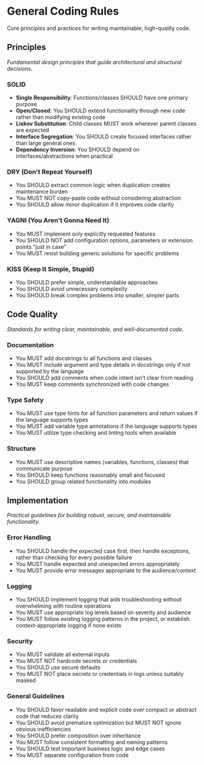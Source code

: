 # General Coding Rules

Core principles and practices for writing maintainable, high-quality code.

## Principles
*Fundamental design principles that guide architectural and structural decisions.*

### SOLID
- **Single Responsibility**: Functions/classes SHOULD have one primary purpose
- **Open/Closed**: You SHOULD extend functionality through new code rather than modifying existing code
- **Liskov Substitution**: Child classes MUST work wherever parent classes are expected
- **Interface Segregation**: You SHOULD create focused interfaces rather than large general ones
- **Dependency Inversion**: You SHOULD depend on interfaces/abstractions when practical

### DRY (Don't Repeat Yourself)
- You SHOULD extract common logic when duplication creates maintenance burden
- You MUST NOT copy-paste code without considering abstraction
- You SHOULD allow minor duplication if it improves code clarity

### YAGNI (You Aren't Gonna Need It)
- You MUST implement only explicitly requested features
- You SHOULD NOT add configuration options, parameters or extension points "just in case"
- You MUST resist building generic solutions for specific problems

### KISS (Keep It Simple, Stupid)
- You SHOULD prefer simple, understandable approaches
- You SHOULD avoid unnecessary complexity
- You SHOULD break complex problems into smaller, simpler parts

## Code Quality
*Standards for writing clear, maintainable, and well-documented code.*

### Documentation
- You MUST add docstrings to all functions and classes
- You MUST include argument and type details in docstrings only if not supported by the language
- You SHOULD add comments when code intent isn't clear from reading
- You MUST keep comments synchronized with code changes

### Type Safety
- You MUST use type hints for all function parameters and return values if the language supports types
- You MUST add variable type annotations if the language supports types
- You MUST utilize type checking and linting tools when available

### Structure
- You MUST use descriptive names (variables, functions, classes) that communicate purpose
- You SHOULD keep functions reasonably small and focused
- You SHOULD group related functionality into modules

## Implementation
*Practical guidelines for building robust, secure, and maintainable functionality.*

### Error Handling
- You SHOULD handle the expected case first, then handle exceptions, rather than checking for every possible failure
- You MUST handle expected and unexpected errors appropriately
- You MUST provide error messages appropriate to the audience/context

### Logging
- You SHOULD implement logging that aids troubleshooting without overwhelming with routine operations
- You MUST use appropriate log levels based on severity and audience
- You MUST follow existing logging patterns in the project, or establish context-appropriate logging if none exists

### Security
- You MUST validate all external inputs
- You MUST NOT hardcode secrets or credentials
- You SHOULD use secure defaults
- You MUST NOT place secrets or credentials in logs unless suitably masked

### General Guidelines
- You SHOULD favor readable and explicit code over compact or abstract code that reduces clarity
- You SHOULD avoid premature optimization but MUST NOT ignore obvious inefficiencies
- You SHOULD prefer composition over inheritance
- You MUST follow consistent formatting and naming patterns
- You SHOULD test important business logic and edge cases
- You MUST separate configuration from code
